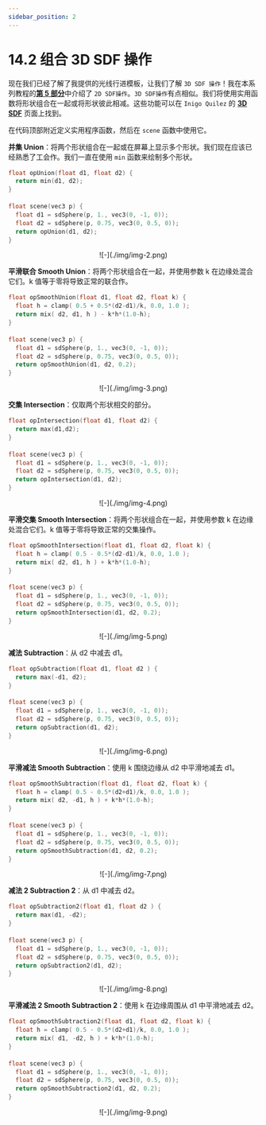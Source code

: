 ```yaml
---
sidebar_position: 2
---
```


# 14.2 组合 3D SDF 操作

现在我们已经了解了我提供的光线行进模板，让我们了解 `3D SDF 操作`！我在本系列教程的[**第 5 部分**](/category/5-2d-sdf-操作和更多的形状)中介绍了 `2D SDF操作`。`3D SDF操作`有点相似。我们将使用实用函数将形状组合在一起或将形状彼此相减。这些功能可以在 `Inigo Quilez` 的 [**3D SDF**](https://www.iquilezles.org/www/articles/distfunctions/distfunctions.htm) 页面上找到。

在代码顶部附近定义实用程序函数，然后在 `scene` 函数中使用它。

**并集 Union**：将两个形状组合在一起或在屏幕上显示多个形状。我们现在应该已经熟悉了工会作。我们一直在使用 `min` 函数来绘制多个形状。

```cpp
float opUnion(float d1, float d2) {
  return min(d1, d2);
}

float scene(vec3 p) {
  float d1 = sdSphere(p, 1., vec3(0, -1, 0));
  float d2 = sdSphere(p, 0.75, vec3(0, 0.5, 0));
  return opUnion(d1, d2);
}
```

<p align="center">![-](./img/img-2.png)</p>

**平滑联合 Smooth Union**：将两个形状组合在一起，并使用参数 k 在边缘处混合它们。k 值等于零将导致正常的联合作。

```cpp
float opSmoothUnion(float d1, float d2, float k) {
  float h = clamp( 0.5 + 0.5*(d2-d1)/k, 0.0, 1.0 );
  return mix( d2, d1, h ) - k*h*(1.0-h);
}

float scene(vec3 p) {
  float d1 = sdSphere(p, 1., vec3(0, -1, 0));
  float d2 = sdSphere(p, 0.75, vec3(0, 0.5, 0));
  return opSmoothUnion(d1, d2, 0.2);
}
```
<p align="center">![-](./img/img-3.png)</p>

**交集 Intersection**：仅取两个形状相交的部分。
```cpp
float opIntersection(float d1, float d2) {
  return max(d1,d2);
}

float scene(vec3 p) {
  float d1 = sdSphere(p, 1., vec3(0, -1, 0));
  float d2 = sdSphere(p, 0.75, vec3(0, 0.5, 0));
  return opIntersection(d1, d2);
}
```
<p align="center">![-](./img/img-4.png)</p>

**平滑交集 Smooth Intersection**：将两个形状组合在一起，并使用参数 k 在边缘处混合它们。k 值等于零将导致正常的交集操作。

```cpp
float opSmoothIntersection(float d1, float d2, float k) {
  float h = clamp( 0.5 - 0.5*(d2-d1)/k, 0.0, 1.0 );
  return mix( d2, d1, h ) + k*h*(1.0-h);
}

float scene(vec3 p) {
  float d1 = sdSphere(p, 1., vec3(0, -1, 0));
  float d2 = sdSphere(p, 0.75, vec3(0, 0.5, 0));
  return opSmoothIntersection(d1, d2, 0.2);
}
```

<p align="center">![-](./img/img-5.png)</p>

**减法 Subtraction**：从 d2 中减去 d1。

```cpp
float opSubtraction(float d1, float d2 ) {
  return max(-d1, d2);
}

float scene(vec3 p) {
  float d1 = sdSphere(p, 1., vec3(0, -1, 0));
  float d2 = sdSphere(p, 0.75, vec3(0, 0.5, 0));
  return opSubtraction(d1, d2);
}
```

<p align="center">![-](./img/img-6.png)</p>

**平滑减法 Smooth Subtraction**：使用 k 围绕边缘从 d2 中平滑地减去 d1。
```cpp
float opSmoothSubtraction(float d1, float d2, float k) {
  float h = clamp( 0.5 - 0.5*(d2+d1)/k, 0.0, 1.0 );
  return mix( d2, -d1, h ) + k*h*(1.0-h);
}

float scene(vec3 p) {
  float d1 = sdSphere(p, 1., vec3(0, -1, 0));
  float d2 = sdSphere(p, 0.75, vec3(0, 0.5, 0));
  return opSmoothSubtraction(d1, d2, 0.2);
}
```
<p align="center">![-](./img/img-7.png)</p>

**减法 2 Subtraction 2**：从 d1 中减去 d2。

```cpp
float opSubtraction2(float d1, float d2 ) {
  return max(d1, -d2);
}

float scene(vec3 p) {
  float d1 = sdSphere(p, 1., vec3(0, -1, 0));
  float d2 = sdSphere(p, 0.75, vec3(0, 0.5, 0));
  return opSubtraction2(d1, d2);
}
```

<p align="center">![-](./img/img-8.png)</p>

**平滑减法 2 Smooth Subtraction 2**：使用 k 在边缘周围从 d1 中平滑地减去 d2。

```cpp
float opSmoothSubtraction2(float d1, float d2, float k) {
  float h = clamp( 0.5 - 0.5*(d2+d1)/k, 0.0, 1.0 );
  return mix( d1, -d2, h ) + k*h*(1.0-h);
}

float scene(vec3 p) {
  float d1 = sdSphere(p, 1., vec3(0, -1, 0));
  float d2 = sdSphere(p, 0.75, vec3(0, 0.5, 0));
  return opSmoothSubtraction2(d1, d2, 0.2);
}
```
<p align="center">![-](./img/img-9.png)</p>